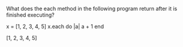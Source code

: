 What does the each method in the following program return after it is finished executing?

x = [1, 2, 3, 4, 5]
x.each do |a|
  a + 1
end

[1, 2, 3, 4, 5]